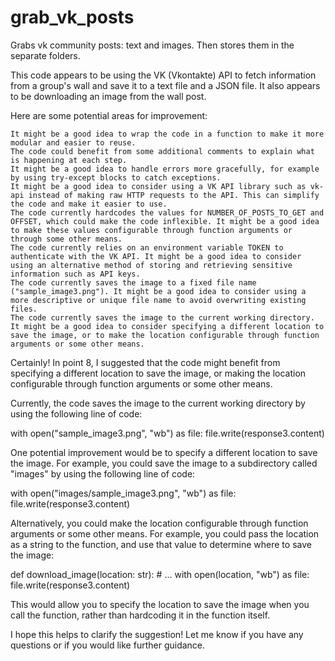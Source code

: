 # grab_vk_posts
Grabs vk community posts: text and images. Then stores them in the separate folders.

This code appears to be using the VK (Vkontakte) API to fetch information from a group's wall and save it to a text file and a JSON file. It also appears to be downloading an image from the wall post.

Here are some potential areas for improvement:

    It might be a good idea to wrap the code in a function to make it more modular and easier to reuse.
    The code could benefit from some additional comments to explain what is happening at each step.
    It might be a good idea to handle errors more gracefully, for example by using try-except blocks to catch exceptions.
    It might be a good idea to consider using a VK API library such as vk-api instead of making raw HTTP requests to the API. This can simplify the code and make it easier to use.
    The code currently hardcodes the values for NUMBER_OF_POSTS_TO_GET and OFFSET, which could make the code inflexible. It might be a good idea to make these values configurable through function arguments or through some other means.
    The code currently relies on an environment variable TOKEN to authenticate with the VK API. It might be a good idea to consider using an alternative method of storing and retrieving sensitive information such as API keys.
    The code currently saves the image to a fixed file name ("sample_image3.png"). It might be a good idea to consider using a more descriptive or unique file name to avoid overwriting existing files.
    The code currently saves the image to the current working directory. It might be a good idea to consider specifying a different location to save the image, or to make the location configurable through function arguments or some other means.


Certainly! In point 8, I suggested that the code might benefit from specifying a different location to save the image, or making the location configurable through function arguments or some other means.

Currently, the code saves the image to the current working directory by using the following line of code:

with open("sample_image3.png", "wb") as file:
    file.write(response3.content)

One potential improvement would be to specify a different location to save the image. For example, you could save the image to a subdirectory called "images" by using the following line of code:

with open("images/sample_image3.png", "wb") as file:
    file.write(response3.content)

Alternatively, you could make the location configurable through function arguments or some other means. For example, you could pass the location as a string to the function, and use that value to determine where to save the image:

def download_image(location: str):
    # ...
    with open(location, "wb") as file:
        file.write(response3.content)

This would allow you to specify the location to save the image when you call the function, rather than hardcoding it in the function itself.

I hope this helps to clarify the suggestion! Let me know if you have any questions or if you would like further guidance.
